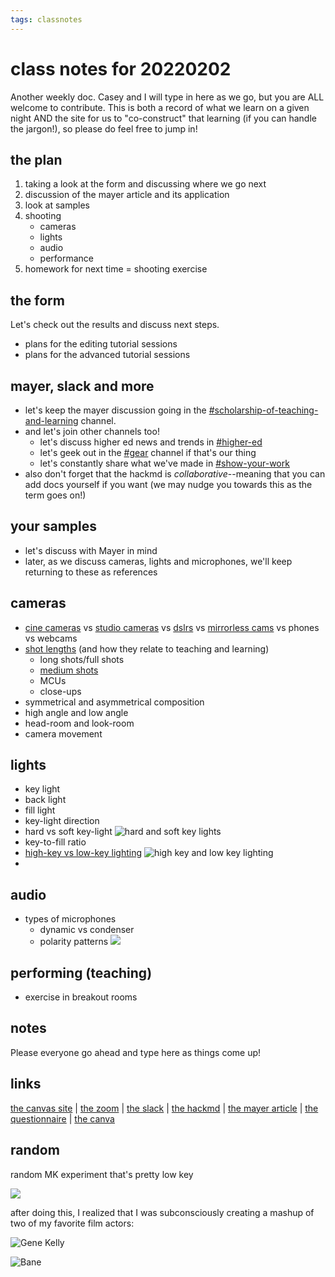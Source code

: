 ```yaml
---
tags: classnotes
---
```


# class notes for 20220202

Another weekly doc. Casey and I will type in here as we go, but you are ALL welcome to contribute. This is both a record of what we learn on a given night AND the site for us to "co-construct" that learning (if you can handle the jargon!), so please do feel free to jump in!

## the plan

1. taking a look at the form and discussing where we go next
2. discussion of the mayer article and its application
3. look at samples
4. shooting
    * cameras
    * lights
    * audio
    * performance
5. homework for next time = shooting exercise

## the form

Let's check out the results and discuss next steps.
* plans for the editing tutorial sessions
* plans for the advanced tutorial sessions


## mayer, slack and more
* let's keep the mayer discussion going in the [#scholarship-of-teaching-and-learning](https://educationalvi-0e41145.slack.com/archives/C030S64GRFB) channel. 
* and let's join other channels too!
    * let's discuss higher ed news and trends in [#higher-ed](https://educationalvi-0e41145.slack.com/archives/C03135Y1F32) 
    * let's geek out in the [#gear](https://educationalvi-0e41145.slack.com/archives/C030S64GRFB) channel if that's our thing
    * let's constantly share what we've made in [#show-your-work](https://educationalvi-0e41145.slack.com/archives/C030R3HHRLH)
* also don't forget that the hackmd is *collaborative*--meaning that you can add docs yourself if you want (we may nudge you towards this as the term goes on!)



## your samples

* let's discuss with Mayer in mind
* later, as we discuss cameras, lights and microphones, we'll keep returning to these as references


## cameras

* [cine cameras](https://www.bhphotovideo.com/c/product/1340800-REG/canon_2215c002_eos_c200_ef_camera.html) vs [studio cameras](https://www.bhphotovideo.com/c/product/1657122-REG/blackmagic_design_studio_camera_4k_pro.html) vs [dslrs](https://www.bhphotovideo.com/c/product/1461734-REG/canon_2727c002_eos_rebel_t7_dslr.html) vs [mirrorless cams](https://www.bhphotovideo.com/c/product/1283257-REG/panasonic_dmc_gh5_mirrorless_micro_four.html) vs phones vs webcams
* [shot lengths](https://www.bhphotovideo.com/explora/video/tips-and-solutions/filmmaking-101-camera-shot-types) (and how they relate to teaching and learning)
    * long shots/full shots
    * [medium shots](https://www.premiumbeat.com/blog/how-to-frame-a-medium-shot-like-a-master-cinematographer/)
    * MCUs
    * close-ups
* symmetrical and asymmetrical composition
* high angle and low angle
* head-room and look-room
* camera movement

## lights

* key light
* back light
* fill light
* key-light direction
* hard vs soft key-light 
![hard and soft key lights](https://www.diyphotography.net/wp-content/uploads/2017/01/soft_light_vs_hard_light.jpg?ezimgfmt=ng%3Awebp%2Fngcb1%2Frs%3Adevice%2Frscb1-1)
* key-to-fill ratio
* [high-key vs low-key lighting](https://www.adobe.com/creativecloud/video/discover/low-key-vs-high-key-lighting.html)
![high key and low key lighting](https://3.bp.blogspot.com/-Qi_ePOUpE1s/VTljhTU1trI/AAAAAAAAI8A/MId2Uxk_sf4/s1600/highlow.JPG)
* 

## audio

* types of microphones
    * dynamic vs condenser
    * polarity patterns
![](https://blog.biamp.com/wp-content/uploads/2017/10/Polar_Pattern_Table.png)

## performing (teaching)

* exercise in breakout rooms


## notes

Please everyone go ahead and type here as things come up!


## links

[the canvas site](https://canvas.harvard.edu/courses/96236) | [the zoom](https://dcegather.canvas.harvard.edu/courses/96236/events/G1) | [the slack](https://app.slack.com/client/T0308TJ5G1K/C030E4G3BGC) | [the hackmd](https://hackmd.io/team/producing-educational-video-2022?nav=overview) | [the mayer article](https://drive.google.com/file/d/1LNngk1RapKzpNkuuvc4m_ELjO89lA174/view?usp=sharing) | [the questionnaire](https://educationalvi-0e41145.slack.com/archives/C030E4G3BGC/p1643237315765409) | [the canva](https://www.canva.com/design/DAE2GvEBxAc/share/preview?token=8W0ZYGFG6fh8Bfv1WwW2Sw&role=EDITOR&utm_content=DAE2GvEBxAc&utm_campaign=designshare&utm_medium=link&utm_source=sharebutton)





## random

random MK experiment that's pretty low key

![](https://files.slack.com/files-pri/T0HTW3H0V-F02NLJ2PPKN/mk-flower_360.gif?pub_secret=daaf2b0c88)

after doing this, I realized that I was subconsciously creating a mashup of two of my favorite film actors:

![Gene Kelly](https://i.gifer.com/H0XI.gif)

![Bane](https://media4.giphy.com/media/I8SQMuIELiw0w/giphy.gif?cid=790b7611f8c78db98f915d578b0e8b98e05fb6d5dcb13ac8&rid=giphy.gif&ct=g)
